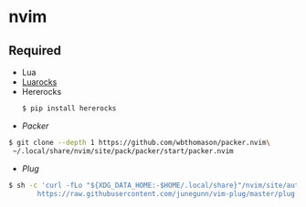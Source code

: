 # nvim

## Required
* Lua
* [Luarocks](https://github.com/luarocks/luarocks/wiki/Installation-instructions-for-Unix)
* Hererocks
  ```bash
  $ pip install hererocks
  ```
* *Packer*
```bash
$ git clone --depth 1 https://github.com/wbthomason/packer.nvim\
 ~/.local/share/nvim/site/pack/packer/start/packer.nvim
```
* *Plug*
```bash
$ sh -c 'curl -fLo "${XDG_DATA_HOME:-$HOME/.local/share}"/nvim/site/autoload/plug.vim --create-dirs \
       https://raw.githubusercontent.com/junegunn/vim-plug/master/plug.vim'
```
